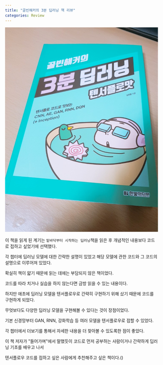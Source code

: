 ```yaml
---
title: "골빈해커의 3분 딥러닝 책 리뷰"
categories: Review
---
```

![](/assets/images/3min_deeplearning_tensorflow.jpg)

이 책을 읽게 된 계기는 `밑바닥부터 시작하는 딥러닝`책을 읽은 후 개념적인 내용보다 코드로 접하고 싶었기에 선택했다.

각 챕터에 딥러닝 모델에 대한 간략한 설명이 있었고 해당 모델에 관한 코드와 그 코드의 설명으로 이루어져 있었다.

확실히 책이 얇기 때문에 읽는 데에는 부담되지 않은 책이었다.

코드를 따라 치거나 실습을 하지 않는다면 금방 읽을 수 있는 내용이다.

하지만 애초에 딥러닝 모델을 텐서플로우로 간략히 구현하기 위해 샀기 때문에 코드를 구현하게 되었다.

무엇보다도 다양한 딥러닝 모델을 구현해볼 수 있다는 것이 장점이었다.

기본 신경망부터 GAN, RNN, 강화학습 등 여러 모델을 텐서플로우로 접할 수 있었다.

각 챕터에서 더보기를 통해서 자세한 내용을 더 찾아볼 수 있도록한 점이 좋았다.

이 책 저자가 "들어가며"에서 말했듯이 코드로 먼저 공부하는 사람이거나 간략하게 딥러닝 기초를 배우고 나서

텐서플로우 코드를 접하고 싶은 사람에게 추천해주고 싶은 책이다.()
